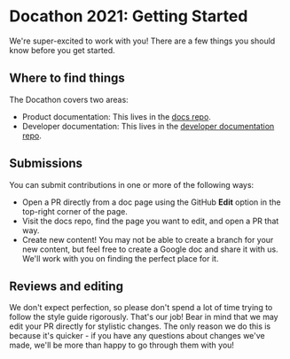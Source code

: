 # Docathon 2021: Getting Started

We're super-excited to work with you! There are a few things you should know before you get started.

## Where to find things

The Docathon covers two areas:

* Product documentation: This lives in the [docs repo](https://github.com/mattermost/docs).
* Developer documentation: This lives in the [developer documentation repo](https://github.com/mattermost/mattermost-developer-documentation).

## Submissions

You can submit contributions in one or more of the following ways:

* Open a PR directly from a doc page using the GitHub **Edit** option in the top-right corner of the page.
* Visit the docs repo, find the page you want to edit, and open a PR that way.
* Create new content! You may not be able to create a branch for your new content, but feel free to create a Google doc and share it with us. We'll work with you on finding the perfect place for it.

## Reviews and editing 

We don't expect perfection, so please don't spend a lot of time trying to follow the style guide rigorously. That's our job! Bear in mind that we may edit your PR directly for stylistic changes. The only reason we do this is because it's quicker - if you have any questions about changes we've made, we'll be more than happy to go through them with you!
